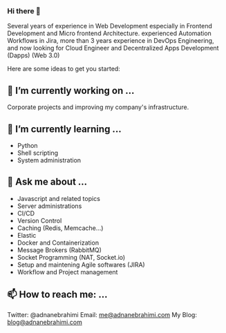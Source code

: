 ### Hi there 👋

Several years of experience in Web Development especially in Frontend Development and Micro frontend Architecture. experienced Automation Workflows in Jira, more than 3 years experience in DevOps Engineering, and now looking for Cloud Engineer and Decentralized Apps Development (Dapps) (Web 3.0)

Here are some ideas to get you started:

## 🔭 I’m currently working on ...
Corporate projects and improving my company's infrastructure.

## 🌱 I’m currently learning ...
- Python
- Shell scripting
- System administration
## 💬 Ask me about ...
- Javascript and related topics
- Server administrations
- CI/CD
- Version Control
- Caching (Redis, Memcache...)
- Elastic
- Docker and Containerization
- Message Brokers (RabbitMQ)
- Socket Programming (NAT, Socket.io)
- Setup and maintening Agile softwares (JIRA)
- Workflow and Project management
## 📫 How to reach me: ...
Twitter: @adnanebrahimi
Email: me@adnanebrahimi.com
My Blog: blog@adnanebrahimi.com


